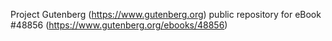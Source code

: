 Project Gutenberg (https://www.gutenberg.org) public repository for eBook #48856 (https://www.gutenberg.org/ebooks/48856)
